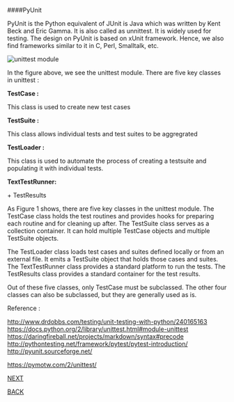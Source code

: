 
####PyUnit

PyUnit is the Python equivalent of JUnit is Java which was written by Kent Beck and Eric Gamma. It is also called as unnittest. It is widely used for testing. The design on PyUnit is based on xUnit framework. Hence, we also find frameworks similar to it in C, Perl, Smalltalk, etc. 



![unittest module](http://twimgs.com/ddj/images/article/2014/0114/PythonUnitTest1.gif)

In the figure above, we see the unittest module. There are five key classes in unittest :

<p><b>TestCase :</b></p>
This class is used to create new test cases

<p><b>TestSuite :</b></p>
This class allows individual tests and test suites to be aggregrated

<p><b>TestLoader :</b></p>
This class is used to automate the process of creating a testsuite and populating it with individual tests.

<p><b>TextTestRunner:</b></p>
+ TestResults




 
As Figure 1 shows, there are five key classes in the unittest module. The TestCase class holds the test routines and provides hooks for preparing each routine and for cleaning up after. The TestSuite class serves as a collection container. It can hold multiple TestCase objects and multiple TestSuite objects.

The TestLoader class loads test cases and suites defined locally or from an external file. It emits a TestSuite object that holds those cases and suites. The TextTestRunner class provides a standard platform to run the tests. The TestResults class provides a standard container for the test results.

Out of these five classes, only TestCase must be subclassed. The other four classes can also be subclassed, but they are generally used as is.



Reference :

http://www.drdobbs.com/testing/unit-testing-with-python/240165163
https://docs.python.org/2/library/unittest.html#module-unittest
https://daringfireball.net/projects/markdown/syntax#precode
http://pythontesting.net/framework/pytest/pytest-introduction/
http://pyunit.sourceforge.net/

https://pymotw.com/2/unittest/


[NEXT](https://github.com/hariniiyer/CSCI-5828_Presentation2_Testing-Frameworks/blob/master/unittestcode.md)

[BACK]()
